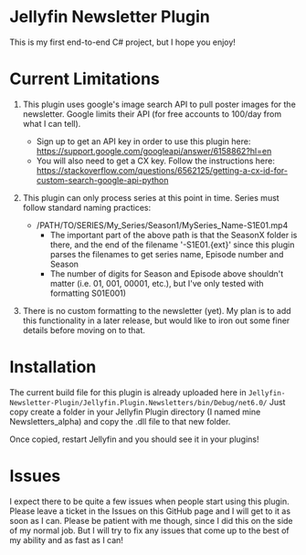 # Jellyfin Newsletter Plugin

This is my first end-to-end C# project, but I hope you enjoy!


# Current Limitations
1. This plugin uses google's image search API to pull poster images for the newsletter. Google limits their API (for free accounts to 100/day from what I can tell).
    - Sign up to get an API key in order to use this plugin here: https://support.google.com/googleapi/answer/6158862?hl=en
    - You will also need to get a CX key. Follow the instructions here: https://stackoverflow.com/questions/6562125/getting-a-cx-id-for-custom-search-google-api-python

2. This plugin can only process series at this point in time. Series must follow standard naming practices:
    - /PATH/TO/SERIES/My_Series/Season1/MySeries_Name-S1E01.mp4
        - The important part of the above path is that the SeasonX folder is there, and the end of the filename '-S1E01.{ext}' since this plugin parses the filenames to get series name, Episode number and Season
        - The number of digits for Season and Episode above shouldn't matter (i.e. 01, 001, 00001, etc.), but I've only tested with formatting S01E001)

3. There is no custom formatting to the newsletter (yet). My plan is to add this functionality in a later release, but would like to iron out some finer details before moving on to that.

# Installation

The current build file for this plugin is already uploaded here in `Jellyfin-Newsletter-Plugin/Jellyfin.Plugin.Newsletters/bin/Debug/net6.0/`
Just copy create a folder in your Jellyfin Plugin directory (I named mine Newsletters_alpha) and copy the .dll file to that new folder. 

Once copied, restart Jellyfin and you should see it in your plugins!


# Issues
I expect there to be quite a few issues when people start using this plugin. Please leave a ticket in the Issues on this GitHub page and I will get to it as soon as I can. 
Please be patient with me though, since I did this on the side of my normal job. But I will try to fix any issues that come up to the best of my ability and as fast as I can!
